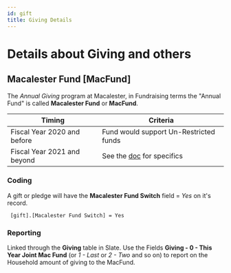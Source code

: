 ```yaml
---
id: gift
title: Giving Details
---
```


# Details about Giving and others

## Macalester Fund [MacFund]

The *Annual Giving* program at Macalester, in Fundraising terms the "Annual Fund" is called **Macalester Fund** or **MacFund**.   

| Timing | Criteria |
|---|---|
|Fiscal Year 2020 and before | Fund would support Un-Restricted funds |
|Fiscal Year 2021 and beyond | See the [doc](https://docs.google.com/document/d/1LQXyb1e9Xo44i-3BFfqFbUKHanUEpVVSLXOQAWwGJw4/edit) for specifics |  


### Coding

A gift or pledge will have the **Macalester Fund Switch** field = *Yes* on it's record.
```
 [gift].[Macalester Fund Switch] = Yes 
```

### Reporting

Linked through the **Giving** table in Slate.  Use the Fields  **Giving - 0 - This Year Joint Mac Fund** (or *1 - Last* or *2 - Two* and so on) to report on the Household amount of giving to the MacFund.

